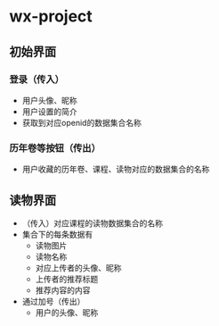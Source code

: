 # wx-project
## 初始界面
### 登录（传入）
* 用户头像、昵称
* 用户设置的简介
* 获取到对应openid的数据集合名称
### 历年卷等按钮（传出）
* 用户收藏的历年卷、课程、读物对应的数据集合的名称

## 读物界面
* （传入）对应课程的读物数据集合的名称
* 集合下的每条数据有
    * 读物图片
    * 读物名称
    * 对应上传者的头像、昵称
    * 上传者的推荐标题
    * 推荐内容的内容
* 通过加号（传出）
    * 用户的头像、昵称


